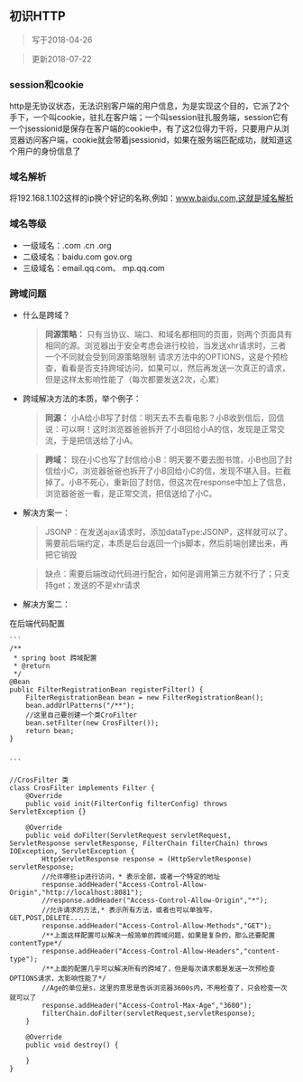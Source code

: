 ## 初识HTTP

> 写于2018-04-26

> 更新2018-07-22


### session和cookie
http是无协议状态，无法识别客户端的用户信息，为是实现这个目的，它派了2个手下，一个叫cookie，驻扎在客户端；一个叫session驻扎服务端，session它有一个jsessionid是保存在客户端的cookie中，有了这2位得力干将，只要用户从浏览器访问客户端，cookie就会带着jsessionid，如果在服务端匹配成功，就知道这个用户的身份信息了

### 域名解析
将192.168.1.102这样的ip换个好记的名称,例如：www.baidu.com,这就是域名解析

### 域名等级
- 一级域名：.com .cn .org
- 二级域名：baidu.com gov.org
- 三级域名：email.qq.com、 mp.qq.com
    
### 跨域问题
- 什么是跨域？

    > **同源策略：** 只有当协议、端口、和域名都相同的页面，则两个页面具有相同的源。浏览器出于安全考虑会进行校验，当发送xhr请求时，三者一个不同就会受到同源策略限制
    请求方法中的OPTIONS，这是个预检查，看看是否支持跨域访问，如果可以，然后再发送一次真正的请求，但是这样太影响性能了（每次都要发送2次，心累）
    
- 跨域解决方法的本质，举个例子：

    > **同源：** 小A给小B写了封信：明天去不去看电影？小B收到信后，回信说：可以啊！这时浏览器爸爸拆开了小B回给小A的信，发现是正常交流，于是把信送给了小A。

    > **跨域：** 现在小C也写了封信给小B：明天要不要去图书馆，小B也回了封信给小C，浏览器爸爸也拆开了小B回给小C的信，发现不堪入目。拦截掉了。小B不死心，重新回了封信，但这次在response中加上了信息，浏览器爸爸一看，是正常交流，把信送给了小C。
    
    
- 解决方案一： 

    > JSONP：在发送ajax请求时，添加dataType:JSONP，这样就可以了。需要前后端约定，本质是后台返回一个js脚本，然后前端创建出来，再把它销毁

    > 缺点：需要后端改动代码进行配合，如何是调用第三方就不行了；只支持get；发送的不是xhr请求
    
- 解决方案二：

在后端代码配置
    
    ```
    /**
	 * spring boot 跨域配置
	 * @return
	 */
	@Bean
	public FilterRegistrationBean registerFilter() {
		FilterRegistrationBean bean = new FilterRegistrationBean();
		bean.addUrlPatterns("/**");
		//这里自己要创建一个类CroFilter
		bean.setFilter(new CrosFilter());
		return bean;
	}
	
	
    ```
```
//CrosFilter 类
class CrosFilter implements Filter {
    @Override
    public void init(FilterConfig filterConfig) throws ServletException {}

    @Override
    public void doFilter(ServletRequest servletRequest, ServletResponse servletResponse, FilterChain filterChain) throws IOException, ServletException {
        HttpServletResponse response = (HttpServletResponse) servletResponse;
        //允许哪些ip进行访问，* 表示全部，或者一个特定的地址
        response.addHeader("Access-Control-Allow-Origin","http://localhost:8081");
        //response.addHeader("Access-Control-Allow-Origin","*");
        //允许请求的方法,* 表示所有方法，或者也可以单独写，GET,POST,DELETE.....
        response.addHeader("Access-Control-Allow-Methods","GET");
        /**上面这样配置可以解决一般简单的跨域问题，如果是复杂的，那么还要配置contentType*/
        response.addHeader("Access-Control-Allow-Headers","content-type");
        /**上面的配置几乎可以解决所有的跨域了，但是每次请求都是发送一次预检查OPTIONS请求，太影响性能了*/
        //Age的单位是s，这里的意思是告诉浏览器3600s内，不用检查了，只会检查一次就可以了
        response.addHeader("Access-Control-Max-Age","3600");
        filterChain.doFilter(servletRequest,servletResponse);
    }

    @Override
    public void destroy() {
        
    }
}
```

